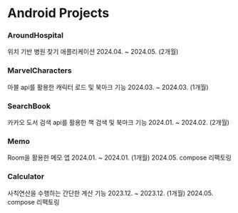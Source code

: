 # Android Projects

### AroundHospital
위치 기반 병원 찾기 애플리케이션
2024.04. ~ 2024.05. (2개월)

### MarvelCharacters
마블 api를 활용한 캐릭터 로드 및 북마크 기능
2024.03. ~ 2024.03. (1개월)

### SearchBook
카카오 도서 검색 api를 활용한 책 검색 및 북마크 기능
2024.01. ~ 2024.02. (2개월)

### Memo
Room을 활용한 메모 앱
2024.01. ~ 2024.01. (1개월)
2024.05. compose 리팩토링

### Calculator
사칙연산을 수행하는 간단한 계산 기능
2023.12. ~ 2023.12. (1개월)
2024.05. compose 리팩토링
